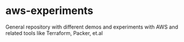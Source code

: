 # aws-experiments
General repository with different demos and experiments with AWS and related tools like Terraform, Packer, et.al
